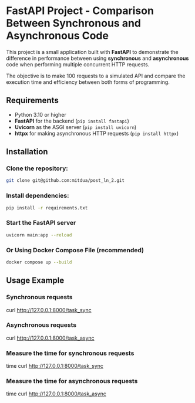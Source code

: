 # FastAPI Project - Comparison Between Synchronous and Asynchronous Code

This project is a small application built with **FastAPI** to demonstrate the difference in performance between using **synchronous** and **asynchronous** code when performing multiple concurrent HTTP requests.

The objective is to make 100 requests to a simulated API and compare the execution time and efficiency between both forms of programming.

## Requirements

- Python 3.10 or higher
- **FastAPI** for the backend (`pip install fastapi`)
- **Uvicorn** as the ASGI server (`pip install uvicorn`)
- **httpx** for making asynchronous HTTP requests (`pip install httpx`)

## Installation

### Clone the repository:
```bash
git clone git@github.com:mitdua/post_ln_2.git
```

### Install dependencies:
```bash
pip install -r requirements.txt
```

### Start the FastAPI server
```bash
uvicorn main:app --reload
```

### Or Using Docker Compose File (recommended)
```bash
docker compose up --build
```

## Usage Example

### Synchronous requests
curl http://127.0.0.1:8000/task_sync

### Asynchronous requests
curl http://127.0.0.1:8000/task_async


### Measure the time for synchronous requests
time curl http://127.0.0.1:8000/task_sync

### Measure the time for asynchronous requests
time curl http://127.0.0.1:8000/task_async